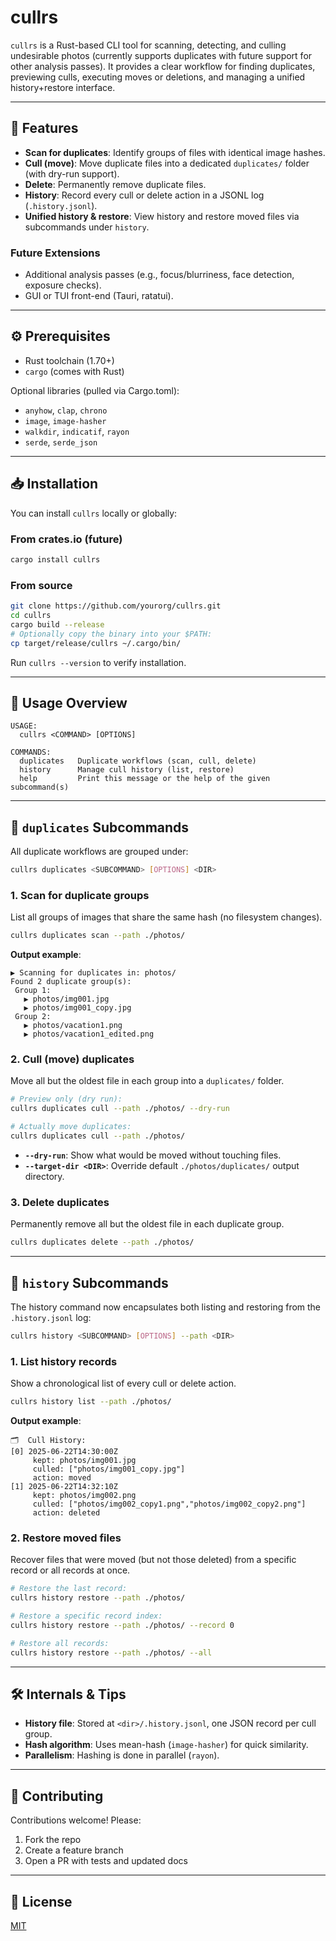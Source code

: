 # cullrs

`cullrs` is a Rust-based CLI tool for scanning, detecting, and culling undesirable photos (currently supports duplicates with future support for other analysis passes). It provides a clear workflow for finding duplicates, previewing culls, executing moves or deletions, and managing a unified history+restore interface.

---

## 🚀 Features

- **Scan for duplicates**: Identify groups of files with identical image hashes.
- **Cull (move)**: Move duplicate files into a dedicated `duplicates/` folder (with dry-run support).
- **Delete**: Permanently remove duplicate files.
- **History**: Record every cull or delete action in a JSONL log (`.history.jsonl`).
- **Unified history & restore**: View history and restore moved files via subcommands under `history`.

### Future Extensions

- Additional analysis passes (e.g., focus/blurriness, face detection, exposure checks).
- GUI or TUI front-end (Tauri, ratatui).

---

## ⚙️ Prerequisites

- Rust toolchain (1.70+)
- `cargo` (comes with Rust)

Optional libraries (pulled via Cargo.toml):

- `anyhow`, `clap`, `chrono`
- `image`, `image-hasher`
- `walkdir`, `indicatif`, `rayon`
- `serde`, `serde_json`

---

## 📥 Installation

You can install `cullrs` locally or globally:

### From crates.io (future)

```sh
cargo install cullrs
```

### From source

```sh
git clone https://github.com/yourorg/cullrs.git
cd cullrs
cargo build --release
# Optionally copy the binary into your $PATH:
cp target/release/cullrs ~/.cargo/bin/
```

Run `cullrs --version` to verify installation.

---

## 📝 Usage Overview

```text
USAGE:
  cullrs <COMMAND> [OPTIONS]

COMMANDS:
  duplicates   Duplicate workflows (scan, cull, delete)
  history      Manage cull history (list, restore)
  help         Print this message or the help of the given subcommand(s)
```

---

## 📂 `duplicates` Subcommands

All duplicate workflows are grouped under:

```sh
cullrs duplicates <SUBCOMMAND> [OPTIONS] <DIR>
```

### 1. Scan for duplicate groups

List all groups of images that share the same hash (no filesystem changes).

```sh
cullrs duplicates scan --path ./photos/
```

**Output example**:

```
▶ Scanning for duplicates in: photos/
Found 2 duplicate group(s):
 Group 1:
   ▶ photos/img001.jpg
   ▶ photos/img001_copy.jpg
 Group 2:
   ▶ photos/vacation1.png
   ▶ photos/vacation1_edited.png
```

### 2. Cull (move) duplicates

Move all but the oldest file in each group into a `duplicates/` folder.

```sh
# Preview only (dry run):
cullrs duplicates cull --path ./photos/ --dry-run

# Actually move duplicates:
cullrs duplicates cull --path ./photos/
```

- **`--dry-run`**: Show what would be moved without touching files.
- **`--target-dir <DIR>`**: Override default `./photos/duplicates/` output directory.

### 3. Delete duplicates

Permanently remove all but the oldest file in each duplicate group.

```sh
cullrs duplicates delete --path ./photos/
```

---

## 📜 `history` Subcommands

The history command now encapsulates both listing and restoring from the `.history.jsonl` log:

```sh
cullrs history <SUBCOMMAND> [OPTIONS] --path <DIR>
```

### 1. List history records

Show a chronological list of every cull or delete action.

```sh
cullrs history list --path ./photos/
```

**Output example**:

```
🗂️  Cull History:
[0] 2025-06-22T14:30:00Z
     kept: photos/img001.jpg
     culled: ["photos/img001_copy.jpg"]
     action: moved
[1] 2025-06-22T14:32:10Z
     kept: photos/img002.png
     culled: ["photos/img002_copy1.png","photos/img002_copy2.png"]
     action: deleted
```

### 2. Restore moved files

Recover files that were moved (but not those deleted) from a specific record or all records at once.

```sh
# Restore the last record:
cullrs history restore --path ./photos/

# Restore a specific record index:
cullrs history restore --path ./photos/ --record 0

# Restore all records:
cullrs history restore --path ./photos/ --all
```

---

## 🛠️ Internals & Tips

- **History file**: Stored at `<dir>/.history.jsonl`, one JSON record per cull group.
- **Hash algorithm**: Uses mean-hash (`image-hasher`) for quick similarity.
- **Parallelism**: Hashing is done in parallel (`rayon`).

---

## 🤝 Contributing

Contributions welcome! Please:

1. Fork the repo
2. Create a feature branch
3. Open a PR with tests and updated docs

---

## 📄 License

[MIT](LICENSE)
